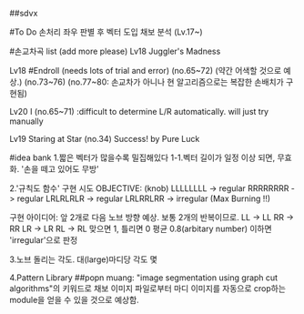 ##sdvx

#To Do
손처리 좌우 판별 후 벡터 도입
채보 분석 (Lv.17~)


#손교차곡 list (add more please)
Lv18 Juggler's Madness

Lv18 #Endroll (needs lots of trial and error)
(no.65~72) (약간 어색할 것으로 예상.)
(no.73~76)
(no.77~80: 손교차가 아니나 현 알고리즘으로는 복잡한 손배치가 구현됨)

Lv20 I (no.65~71) 
:difficult to determine L/R automatically. will just try manually

Lv19 Staring at Star (no.34) 
Success! by Pure Luck


#idea bank
1.짧은 벡터가 많을수록 밀집해있다
1-1.벡터 길이가 일정 이상 되면, 무효화. '손을 떼고 있어도 무방'

2.'규칙도 함수' 구현 시도
OBJECTIVE: (knob)
LLLLLLLL -> regular
RRRRRRRR -> regular
LRLRLRLR -> regular
LRLRRLRR -> irregular   (Max Burning !!)

구현 아이디어:
앞 2개로 다음 노브 방향 예상. 보통 2개의 반복이므로.
LL -> LL
RR -> RR
LR -> LR
RL -> RL
맞으면 1, 틀리면 0
평균 0.8(arbitary number) 이하면 'irregular'으로 판정 

3.노브 돌리는 각도. 대(large)마디당 각도 몇

4.Pattern Library
##popn
muang: "image segmentation using graph cut algorithms"의 키워드로
채보 이미지 파일로부터 마디 이미지를 자동으로 crop하는 module을 얻을 수 있을 것으로 예상함.